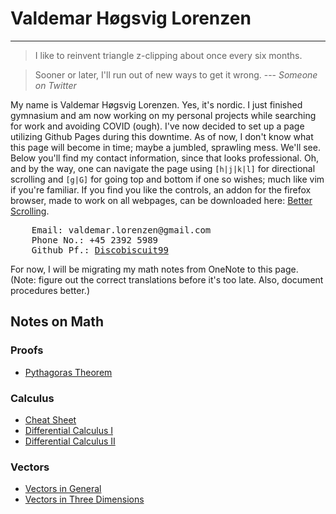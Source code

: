 <h1> 
<div class="frontpage-title">
Valdemar Høgsvig Lorenzen
</div>
</h1>

---

> I like to reinvent triangle z-clipping about once every six months.

> Sooner or later, I'll run out of new ways to get it wrong.
> --- <cite>Someone on Twitter</cite>

My name is Valdemar Høgsvig Lorenzen. Yes, it's nordic. 
I just finished gymnasium and am now working on my personal projects while searching for work and avoiding COVID (ough). 
I've now decided to set up a page utilizing Github Pages during this downtime. 
As of now, I don't know what this page will become in time; maybe a jumbled, sprawling mess. 
We'll see. Below you'll find my contact information, since that looks professional. 
Oh, and by the way, one can navigate the page using `[h|j|k|l]` for directional scrolling and `[g|G]` for going top and bottom if one so wishes; 
much like vim if you're familiar. 
If you find you like the controls, an addon for the firefox browser, made to work on all webpages, can be downloaded here: 
[Better Scrolling](https://addons.mozilla.org/en-US/firefox/addon/better-scrolling/). 

<div class="contact-info">
<pre>
    Email: valdemar.lorenzen@gmail.com
    Phone No.: +45 2392 5989
    Github Pf.: <a href="https://github.com/DiscoBiscuit99/">Discobiscuit99</a>
</pre>
</div>

For now, I will be migrating my math notes from OneNote to this page. 
(Note: figure out the correct translations before it's too late.
Also, document procedures better.)

## Notes on Math

<div class="grid-container">
<div>
<h3>Proofs</h3>
<ul>
    <li>
        <a href="notes/proofs/Pythagoras Theorem.html">Pythagoras Theorem</a>
    </li>
</ul>
</div>
<div>
<h3>Calculus</h3>
<ul>
    <li>
        <a href="notes/calculus/Cheat Sheet.html">Cheat Sheet</a>
    </li>
    <li>
        <a href="notes/calculus/Differential Calculus I.html">Differential Calculus I</a>
    </li>
    <li>
        <a href="notes/calculus/Differential Calculus II.html">Differential Calculus II</a>
    </li>
</ul>
</div>
<div>
<h3>Vectors</h3>
<ul>
    <li>
        <a href="notes/vectors/Vectors in General.html">Vectors in General</a>
    </li>
    <li>
        <a href="notes/vectors/Vectors in Three Dimensions.html">Vectors in Three Dimensions</a>
    </li>
</ul>
</div>
</div>

